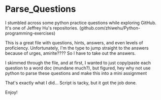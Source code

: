 # Parse_Questions

I stumbled across some python practice questions while exploring GitHub. It's one of Jeffrey Hu's repositories. (github.com/zhiwehu/Python-programming-exercises)

This is a great file with questions, hints, answers, and even levels of proficiency. Unfortunately, I'm the type to jump straight to the answers because of urges, amirite???? So I have to take out the answers.

I skimmed through the file, and at first, I wanted to just copy/paste each question to a word doc (mundane much?), but figured, hey why not use python to parse these questions and make this into a mini assignment

That's exactly what I did... Script is tacky, but it got the job done.

Enjoy!
